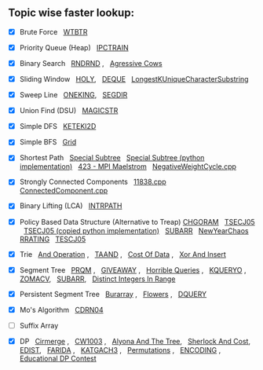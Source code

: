 ## Topic wise faster lookup:

- [x] Brute Force &nbsp; [WTBTR](https://github.com/harshraj22/problem_solving/blob/master/solution/codechef/WTBTR.cpp)

- [x] Priority Queue (Heap) &nbsp; [IPCTRAIN](https://github.com/harshraj22/problem_solving/blob/master/solution/codechef/IPCTRAIN.cpp) 
- [x] Binary Search &nbsp; [RNDRND](https://github.com/harshraj22/problem_solving/blob/master/solution/codechef/RNDRND.cpp) , &nbsp; [Agressive Cows](https://github.com/harshraj22/problem_solving/blob/master/solution/spoj/Aggressive_cows.cpp)

- [x] Sliding Window &nbsp; [HOLY](https://github.com/harshraj22/problem_solving/blob/master/solution/codechef/HOLY.cpp), &nbsp; [DEQUE](https://github.com/harshraj22/problem_solving/blob/master/solution/hacker_rank/DEQUE.cpp) &nbsp; [LongestKUniqueCharacterSubstring](https://github.com/harshraj22/problem_solving/blob/master/solution/geeksforgeeks/LongestKUniqueCharacterSubstring.cpp)

- [x] Sweep Line &nbsp; [ONEKING](https://github.com/harshraj22/problem_solving/blob/master/solution/codechef/ONEKING.cpp),  &nbsp; [SEGDIR](https://github.com/harshraj22/problem_solving/blob/master/solution/codechef/SEGDIR.cpp)

- [x] Union Find (DSU) &nbsp; [MAGICSTR](https://github.com/harshraj22/problem_solving/blob/master/solution/codechef/MAGICSTR.cpp)

- [x] Simple DFS &nbsp; [KETEKI2D](https://github.com/harshraj22/problem_solving/blob/master/solution/codechef/KETEKI2D.cpp)

- [x] Simple BFS &nbsp; [Grid](https://github.com/harshraj22/problem_solving/blob/master/solution/HackerEarth_solutions/Grid.cpp)

- [x] Shortest Path &nbsp; [Special Subtree](https://github.com/harshraj22/problem_solving/blob/master/solution/hacker_rank/SpecialSubtree.cpp) &nbsp; [Special Subtree (python implementation)](https://github.com/harshraj22/problem_solving/blob/master/solution/hacker_rank/SpecialSubtree.py) &nbsp; [423 - MPI Maelstrom](https://github.com/harshraj22/problem_solving/blob/master/solution/uva_solutions/423.cpp) &nbsp; [NegativeWeightCycle.cpp](https://github.com/harshraj22/problem_solving/blob/master/solution/geeksforgeeks/NegativeWeightCycle.cpp)

- [x] Strongly Connected Components  &nbsp; [11838.cpp](https://github.com/harshraj22/problem_solving/blob/master/solution/uva_solutions/11838.cpp)  &nbsp; [ConnectedComponent.cpp](https://github.com/harshraj22/problem_solving/blob/master/solution/hacker_rank/ConnectedComponent.cpp)

- [x] Binary Lifting (LCA) &nbsp; [INTRPATH](https://github.com/harshraj22/problem_solving/blob/master/solution/codechef/INTRPATH.cpp)

- [x] Policy Based Data Structure (Alternative to Treap)  [CHGORAM](https://github.com/harshraj22/problem_solving/blob/master/solution/codechef/CHGORAM.cpp) &nbsp; [TSECJ05](https://github.com/harshraj22/problem_solving/blob/master/solution/codechef/TSECJ05.cpp) &nbsp; [TSECJ05 (copied python implementation)](https://github.com/harshraj22/problem_solving/blob/master/solution/codechef/TSECJ05.py) &nbsp; [SUBARR](https://github.com/harshraj22/problem_solving/blob/master/solution/codechef/SUBARR.py) &nbsp; [NewYearChaos](https://github.com/harshraj22/problem_solving/blob/master/solution/hacker_rank/NewYearChaos.cpp) &nbsp; [RRATING](https://github.com/harshraj22/problem_solving/blob/master/solution/codechef/RRATING.cpp) &nbsp; [TESCJ05](https://github.com/harshraj22/problem_solving/blob/master/solution/codechef/TESCJ05.cpp)

- [x] Trie &nbsp; [And Operation](https://github.com/harshraj22/problem_solving/blob/master/solution/codechef/And_operation.cpp) , &nbsp; [TAAND](https://github.com/harshraj22/problem_solving/blob/master/solution/codechef/TAAND.cpp) , &nbsp; [Cost Of Data](https://github.com/harshraj22/problem_solving/blob/master/solution/HackerEarth_solutions/Cost_of_Data.cpp) , &nbsp; [Xor And Insert](https://github.com/harshraj22/problem_solving/blob/master/solution/HackerEarth_solutions/Xor_and_Insert.cpp) 

- [x] Segment Tree &nbsp; [PRQM](https://github.com/harshraj22/problem_solving/blob/master/solution/codechef/PRMQ.cpp) , &nbsp; [GIVEAWAY](https://github.com/harshraj22/problem_solving/blob/master/solution/spoj/GIVEAWAY.cpp) , &nbsp; [Horrible Queries](https://github.com/harshraj22/problem_solving/blob/master/solution/spoj/Horrible_queries.cpp) , &nbsp; [KQUERYO](https://github.com/harshraj22/problem_solving/blob/master/solution/spoj/KQUERYO_merge_sort_tree.cpp) , &nbsp; [ZOMACV](https://github.com/harshraj22/problem_solving/blob/master/solution/codechef/ZOMACV.cpp), &nbsp; [SUBARR](https://github.com/harshraj22/problem_solving/blob/master/solution/codechef/SUBARR.cpp), &nbsp; [Distinct Integers In Range](https://github.com/harshraj22/problem_solving/blob/master/solution/HackerEarth_solutions/Distinct_Integers_in_Range.cpp)

- [x] Persistent Segment Tree &nbsp; [Burarray](https://github.com/harshraj22/problem_solving/blob/master/solution/codechef/BURARRAY.cpp) , &nbsp; [Flowers](https://github.com/harshraj22/problem_solving/blob/master/solution/atcoder/educational_dp_contest/Q.cpp) , &nbsp; [DQUERY](https://github.com/harshraj22/problem_solving/blob/master/solution/spoj/DQUERY.cpp)

- [x] Mo's Algorithm &nbsp; [CDRN04](https://github.com/harshraj22/problem_solving/blob/master/solution/codechef/CDRN04.cpp)

- [ ] Suffix Array 

- [x] DP &nbsp; [Cirmerge](https://github.com/harshraj22/problem_solving/blob/master/solution/codechef/CIRMERGE.cpp) , &nbsp; [CW1003](https://github.com/harshraj22/problem_solving/blob/master/solution/codechef/CW1003.cpp) , &nbsp; [Alyona And The Tree](https://github.com/harshraj22/problem_solving/blob/master/solution/codeforces/Alyona_and_the_Tree.cpp), &nbsp; [Sherlock And Cost](https://github.com/harshraj22/problem_solving/blob/master/solution/hacker_rank/sherlock_and_cost.cpp), &nbsp; [EDIST](https://github.com/harshraj22/problem_solving/blob/master/solution/spoj/EDIST.cpp), &nbsp; [FARIDA](https://github.com/harshraj22/problem_solving/blob/master/solution/spoj/FARIDA.cpp) , &nbsp; [KATGACH3](https://github.com/harshraj22/problem_solving/blob/master/solution/spoj/LATGACH3.cpp) , &nbsp; [Permutations](https://github.com/harshraj22/problem_solving/blob/master/solution/spoj/Permutations.cpp) , &nbsp; [ENCODING](https://github.com/harshraj22/problem_solving/blob/master/solution/codechef/ENCODING.py) , &nbsp; [Educational DP Contest](https://github.com/harshraj22/problem_solving/blob/master/solution/atcoder/educational_dp_contest)

